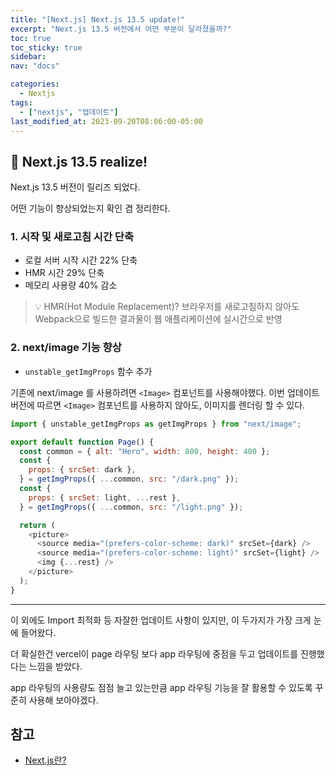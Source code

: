 ```yaml
---
title: "[Next.js] Next.js 13.5 update!"
excerpt: "Next.js 13.5 버전에서 어떤 부분이 달라졌을까?"
toc: true
toc_sticky: true
sidebar:
nav: "docs"

categories:
  - Nextjs
tags:
  - ["nextjs", "업데이트"]
last_modified_at: 2023-09-20T08:06:00-05:00
---
```


## 📄 Next.js 13.5 realize!

Next.js 13.5 버전이 릴리즈 되었다.

어떤 기능이 향상되었는지 확인 겸 정리한다.

### 1. 시작 및 새로고침 시간 단축

- 로컬 서버 시작 시간 22% 단축
- HMR 시간 29% 단축
- 메모리 사용량 40% 감소

> 💡 HMR(Hot Module Replacement)? 브라우저를 새로고침하지 않아도 Webpack으로 빌드한 결과물이 웹 애플리케이션에 실시간으로 반영

### 2. next/image 기능 향상

- `unstable_getImgProps` 함수 추가

기존에 next/image 를 사용하려면 `<Image>` 컴포넌트를 사용해야했다. 이번 업데이트 버전에 따르면 `<Image>` 컴포넌트를 사용하지 않아도, 이미지를 렌더링 할 수 있다.

```js
import { unstable_getImgProps as getImgProps } from "next/image";

export default function Page() {
  const common = { alt: "Hero", width: 800, height: 400 };
  const {
    props: { srcSet: dark },
  } = getImgProps({ ...common, src: "/dark.png" });
  const {
    props: { srcSet: light, ...rest },
  } = getImgProps({ ...common, src: "/light.png" });

  return (
    <picture>
      <source media="(prefers-color-scheme: dark)" srcSet={dark} />
      <source media="(prefers-color-scheme: light)" srcSet={light} />
      <img {...rest} />
    </picture>
  );
}
```

---

이 외에도 Import 최적화 등 자잘한 업데이트 사항이 있지만, 이 두가지가 가장 크게 눈에 들어왔다.

더 확실한건 vercel이 page 라우팅 보다 app 라우팅에 중점을 두고 업데이트를 진행했다는 느낌을 받았다.

app 라우팅의 사용량도 점점 늘고 있는만큼 app 라우팅 기능을 잘 활용할 수 있도록 꾸준히 사용해 보아야겠다.

## 참고

- [Next.js란?](https://dev-redcat.tistory.com/12)
